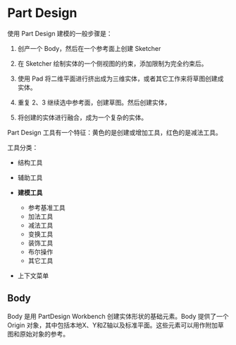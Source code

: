 # Part Design

使用 Part Design 建模的一般步骤是：

1. 创产一个 Body，然后在一个参考面上创建 Sketcher

2. 在 Sketcher 绘制实体的一个侧视图的约束，添加限制为完全约束后。

3. 使用 Pad 将二维平面进行挤出成为三维实体，或者其它工作来将草图创建成实体。

4. 重复 2、3 继续选中参考面，创建草图。然后创建实体，

5. 将创建的实体进行融合，成为一个复杂的实体。

Part Design 工具有一个特征：黄色的是创建或增加工具，红色的是减法工具。

工具分类：

- 结构工具

- 辅助工具

- **建模工具**
    - 参考基准工具
    - 加法工具
    - 减法工具
    - 变换工具
    - 装饰工具
    - 布尔操作
    - 其它工具

- 上下文菜单


## Body

Body 是用 PartDesign Workbench 创建实体形状的基础元素。Body 提供了一个 Origin 对象，其中包括本地X、Y和Z轴以及标准平面。这些元素可以用作附加草图和原始对象的参考。